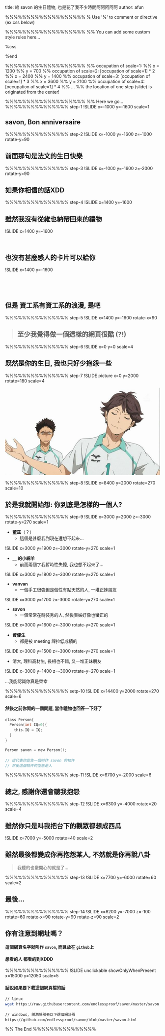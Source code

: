 title: 給 savon 的生日禮物, 也是花了我不少時間阿阿阿阿阿
author: afun

%%%%%%%%%%%%%%%%%%%
% Use '%' to comment or directive (ex:css below)

%%%%%%%%%%%%%%%%%%%
%% You can add some custom style rules here...

%css

%end

%%%%%%%%%%%%%%%%%%%
%% occupation of scale=1:
%% x = 1200
%% y = 700
%% occupation of scale=2: [occupation of scale=1] * 2
%% x = 2400
%% y = 1400
%% occupation of scale=3: [occupation of scale=1] * 3
%% x = 3600
%% y = 2100
%% occupation of scale=4: [occupation of scale=1] * 4
%% ...
%% the location of one step (slide) is originated from the center!

%%%%%%%%%%%%%%%%%%%
%% Here we go...
%%%%%%%%%%%%%%% step-1
!SLIDE x=-1000 y=-1600 scale=1

## **savon**, Bon anniversaire

%%%%%%%%%%%%%%% step-2
!SLIDE x=-1000 y=-1600 z=-1000 rotate-y=90

## 前面那句是法文的生日快樂

%%%%%%%%%%%%%%% step-3
!SLIDE x=-1000 y=-1600 z=-2000 rotate-y=90

## 如果你相信的話XDD

%%%%%%%%%%%%%%% step-4
!SLIDE x=1400 y=-1600

## 雖然我沒有從維也納帶回來的禮物

!SLIDE x=1400 y=-1600

&nbsp;

## 也沒有甚麼感人的卡片可以給你

!SLIDE x=1400 y=-1600

&nbsp;

&nbsp;

## 但是 **資工系有資工系的浪漫**, 是吧

%%%%%%%%%%%%%%% step-5
!SLIDE x=1400 y=-1600 rotate-x=90

> ## 至少我覺得做一個這樣的網頁很酷 (?!)

%%%%%%%%%%%%%%% step-6
!SLIDE x=0 y=0 scale=4

## 既然是你的生日, 我也只好少抱怨一些

%%%%%%%%%%%%%%% step-7
!SLIDE picture x=0 y=2000 rotate=180 scale=4

![king of volleyball](./img/volleyballking.jpg)

%%%%%%%%%%%%%%% step-8
!SLIDE x=8400 y=2000 rotate=270 scale=10

## 於是我就開始想: 你到底是怎樣的一個人?

%%%%%%%%%%%%%%% step-9
!SLIDE x=3000 y=2000 z=-3000 rotate-y=270 scale=1

* **董茲**（？）
  - 這個是甚麼我到現在還想不起來...

!SLIDE x=3000 y=1900 z=-3000 rotate-y=270 scale=1

* **__ 的小綿羊**
  - 前面兩個字我暫時性失憶, 我也想不起來了...

!SLIDE x=3000 y=1800 z=-3000 rotate-y=270 scale=1

* **vanvan**
  - 一個手工很強但是個性有點天然的人, 一堆正妹朋友

!SLIDE x=3000 y=1700 z=-3000 rotate-y=270 scale=1

* **savon**
  - 一個常常在時裝秀的人, 然後表姊好像也蠻正的

!SLIDE x=3000 y=1600 z=-3000 rotate-y=270 scale=1

* **資優生**
  - 都是被 meeting 課拉低成績的

!SLIDE x=3000 y=1500 z=-3000 rotate-y=270 scale=1

* 清大, 理科高材生, 長相也不錯, 又一堆正妹朋友

!SLIDE x=3000 y=1400 z=-3000 rotate-y=270 scale=1

...我能認識你真是榮幸

%%%%%%%%%%%%%%% setp-10
!SLIDE x=14400 y=2000 rotate=270 scale=6

#### 然後之前你問的一個問題, 當作禮物也回答一下好了

```c
class Person{
  Person(int IQ=0){
    this.IQ = IQ;
  }
}
```

```c
Person savon = new Person();

// 這代表你宣告一個叫作 savon 的物件
// 然後這個物件的型態是人
```

%%%%%%%%%%%%%%% step-11
!SLIDE x=6700 y=-2000 scale=6

## **總之, 感謝你還會聽我抱怨**

%%%%%%%%%%%%%%% step-12
!SLIDE x=6300 y=-4000 rotate=20 scale=4

## 雖然你只是叫我把台下的觀眾都想成西瓜

!SLIDE x=7000 y=-5000 rotate=40 scale=2

## 雖然最後都變成你再抱怨某人, 不然就是你再說八卦

> 我聽的也蠻開心的就是了...

%%%%%%%%%%%%%%% step-13
!SLIDE x=7700 y=-6000 rotate=60 scale=2

## 最後...

%%%%%%%%%%%%%%% step-14
!SLIDE x=8200 y=-7000 z=-100 rotate=60 rotate-x=90 rotate-y=90 rotate-z=90 scale=2

## 你有注意到網址嗎？

#### 這個網頁名字就叫作 `savon`, 而且放在 `github`上

#### **想看的人** 都看的到XDDD

%%%%%%%%%%%%%%%
!SLIDE unclickable showOnlyWhenPresent x=15000 y=12050 scale=5

#### 話說如果要下載這個網頁檔的話

```sh
// linux
wget https://raw.githubusercontent.com/endlessproof/savon/master/savon.html

// windows, 開瀏覽器去以下這個網址看
https://github.com/endlessproof/savon/blob/master/savon.html
```

%% The End
%%%%%%%%%%%%%%%
